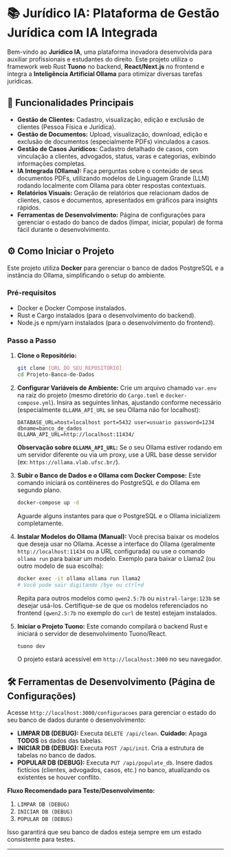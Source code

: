 # 📚 Jurídico IA: Plataforma de Gestão Jurídica com IA Integrada

Bem-vindo ao **Jurídico IA**, uma plataforma inovadora desenvolvida para auxiliar profissionais e estudantes do direito. Este projeto utiliza o framework web Rust **Tuono** no backend, **React/Next.js** no frontend e integra a **Inteligência Artificial Ollama** para otimizar diversas tarefas jurídicas.

## 🚀 Funcionalidades Principais

* **Gestão de Clientes:** Cadastro, visualização, edição e exclusão de clientes (Pessoa Física e Jurídica).
* **Gestão de Documentos:** Upload, visualização, download, edição e exclusão de documentos (especialmente PDFs) vinculados a casos.
* **Gestão de Casos Jurídicos:** Cadastro detalhado de casos, com vinculação a clientes, advogados, status, varas e categorias, exibindo informações completas.
* **IA Integrada (Ollama):** Faça perguntas sobre o conteúdo de seus documentos PDFs, utilizando modelos de Linguagem Grande (LLM) rodando localmente com Ollama para obter respostas contextuais.
* **Relatórios Visuais:** Geração de relatórios que relacionam dados de clientes, casos e documentos, apresentados em gráficos para insights rápidos.
* **Ferramentas de Desenvolvimento:** Página de configurações para gerenciar o estado do banco de dados (limpar, iniciar, popular) de forma fácil durante o desenvolvimento.

## ⚙️ Como Iniciar o Projeto

Este projeto utiliza **Docker** para gerenciar o banco de dados PostgreSQL e a instância do Ollama, simplificando o setup do ambiente.

### **Pré-requisitos**

* Docker e Docker Compose instalados.
* Rust e Cargo instalados (para o desenvolvimento do backend).
* Node.js e npm/yarn instalados (para o desenvolvimento do frontend).

### **Passo a Passo**

1.  **Clone o Repositório:**
    ```bash
    git clone [URL_DO_SEU_REPOSITORIO]
    cd Projeto-Banco-de-Dados
    ```

2.  **Configurar Variáveis de Ambiente:**
    Crie um arquivo chamado `var.env` na raiz do projeto (mesmo diretório do `Cargo.toml` e `docker-compose.yml`).
    Insira as seguintes linhas, ajustando conforme necessário (especialmente `OLLAMA_API_URL` se seu Ollama não for localhost):

    ```
    DATABASE_URL=host=localhost port=5432 user=usuario password=1234 dbname=banco_de_dados
    OLLAMA_API_URL=http://localhost:11434/
    ```
    **Observação sobre `OLLAMA_API_URL`:** Se o seu Ollama estiver rodando em um servidor diferente ou via um proxy, use a URL base desse servidor (ex: `https://ollama.vlab.ufsc.br/`).

3.  **Subir o Banco de Dados e o Ollama com Docker Compose:**
    Este comando iniciará os contêineres do PostgreSQL e do Ollama em segundo plano.
    ```bash
    docker-compose up -d
    ```
    Aguarde alguns instantes para que o PostgreSQL e o Ollama inicializem completamente.

4.  **Instalar Modelos do Ollama (Manual):**
    Você precisa baixar os modelos que deseja usar no Ollama. Acesse a interface do Ollama (geralmente `http://localhost:11434` ou a URL configurada) ou use o comando `ollama run` para baixar um modelo.
    Exemplo para baixar o Llama2 (ou outro modelo de sua escolha):
    ```bash
    docker exec -it ollama ollama run llama2
    # Você pode sair digitando /bye ou ctrl+d
    ```
    Repita para outros modelos como `qwen2.5:7b` ou `mistral-large:123b` se desejar usá-los. Certifique-se de que os modelos referenciados no frontend (`qwen2.5:7b` no exemplo do `curl` de teste) estejam instalados.

5.  **Iniciar o Projeto Tuono:**
    Este comando compilará o backend Rust e iniciará o servidor de desenvolvimento Tuono/React.
    ```bash
    tuono dev
    ```
    O projeto estará acessível em `http://localhost:3000` no seu navegador.

## 🛠️ Ferramentas de Desenvolvimento (Página de Configurações)

Acesse `http://localhost:3000/configuracoes` para gerenciar o estado do seu banco de dados durante o desenvolvimento:

* **LIMPAR DB (DEBUG):** Executa `DELETE /api/clean`. **Cuidado:** Apaga **TODOS** os dados das tabelas.
* **INICIAR DB (DEBUG):** Executa `POST /api/init`. Cria a estrutura de tabelas no banco de dados.
* **POPULAR DB (DEBUG):** Executa `PUT /api/populate_db`. Insere dados fictícios (clientes, advogados, casos, etc.) no banco, atualizando os existentes se houver conflito.

**Fluxo Recomendado para Teste/Desenvolvimento:**
1.  `LIMPAR DB (DEBUG)`
2.  `INICIAR DB (DEBUG)`
3.  `POPULAR DB (DEBUG)`

Isso garantirá que seu banco de dados esteja sempre em um estado consistente para testes.

---
